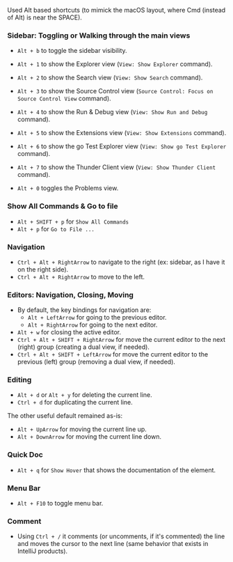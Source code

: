 Used Alt based shortcuts (to mimick the macOS layout, where Cmd (instead of Alt) is near the SPACE).

### Sidebar: Toggling or Walking through the main views

-   `Alt + b` to toggle the sidebar visibility.

-   `Alt + 1` to show the Explorer view (`View: Show Explorer` command).
-   `Alt + 2` to show the Search view (`View: Show Search` command).
-   `Alt + 3` to show the Source Control view (`Source Control: Focus on Source Control View` command).
-   `Alt + 4` to show the Run & Debug view (`View: Show Run and Debug` command).
-   `Alt + 5` to show the Extensions view (`View: Show Extensions` command).
-   `Alt + 6` to show the go Test Explorer view (`View: Show go Test Explorer` command).
-   `Alt + 7` to show the Thunder Client view (`View: Show Thunder Client` command).
-   `Alt + 0` toggles the Problems view.

### Show All Commands & Go to file

-   `Alt + SHIFT + p` for `Show All Commands`
-   `Alt + p` for `Go to File ...`

### Navigation

-   `Ctrl + Alt + RightArrow` to navigate to the right (ex: sidebar, as I have it on the right side).
-   `Ctrl + Alt + RightArrow` to move to the left.

### Editors: Navigation, Closing, Moving

-   By default, the key bindings for navigation are:
    -   `Alt + LeftArrow` for going to the previous editor.
    -   `Alt + RightArrow` for going to the next editor.
-   `Alt + w` for closing the active editor.
-   `Ctrl + Alt + SHIFT + RightArrow` for move the current editor to the next (right) group (creating a dual view, if needed).
-   `Ctrl + Alt + SHIFT + LeftArrow` for move the current editor to the previous (left) group (removing a dual view, if needed).

### Editing

-   `Alt + d` or `Alt + y` for deleting the current line.
-   `Ctrl + d` for duplicating the current line.

The other useful default remained as-is:

-   `Alt + UpArrow` for moving the current line up.
-   `Alt + DownArrow` for moving the current line down.

### Quick Doc

-   `Alt + q` for `Show Hover` that shows the documentation of the element.

### Menu Bar

-   `Alt + F10` to toggle menu bar.

### Comment

-   Using `Ctrl + /` it comments (or uncomments, if it's commented) the line and moves the cursor to the next line (same behavior that exists in IntelliJ products).
